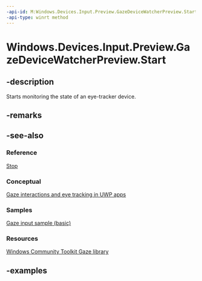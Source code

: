 ```yaml
---
-api-id: M:Windows.Devices.Input.Preview.GazeDeviceWatcherPreview.Start
-api-type: winrt method
---
```


<!-- Method syntax.
public void GazeDeviceWatcherPreview.Start()
-->

# Windows.Devices.Input.Preview.GazeDeviceWatcherPreview.Start

## -description

Starts monitoring the state of an eye-tracker device.

## -remarks

## -see-also

### Reference

[Stop](gazedevicewatcherpreview_stop_1201535524.md)

### Conceptual

[Gaze interactions and eye tracking in UWP apps](https://docs.microsoft.com/windows/uwp/design/input/gaze-interactions)

### Samples

[Gaze input sample (basic)](https://github.com/MicrosoftDocs/windows-topic-specific-samples/archive/uwp-gazeinput-basic.zip)

### Resources

[Windows Community Toolkit Gaze library](https://docs.microsoft.com/windows/uwpcommunitytoolkit/gaze/gazeinteractionlibrary)

## -examples
